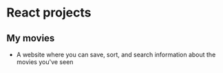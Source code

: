 # React projects

## My movies
- A website where you can save, sort, and search information about the movies you've seen
